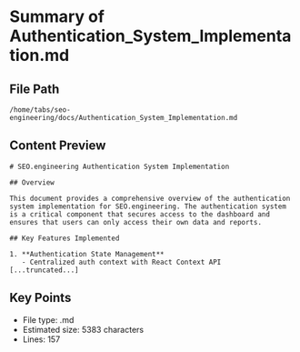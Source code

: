 # Summary of Authentication_System_Implementation.md
  
## File Path
`/home/tabs/seo-engineering/docs/Authentication_System_Implementation.md`

## Content Preview
```
# SEO.engineering Authentication System Implementation

## Overview

This document provides a comprehensive overview of the authentication system implementation for SEO.engineering. The authentication system is a critical component that secures access to the dashboard and ensures that users can only access their own data and reports.

## Key Features Implemented

1. **Authentication State Management**
   - Centralized auth context with React Context API
[...truncated...]
```

## Key Points
- File type: .md
- Estimated size: 5383 characters
- Lines: 157
